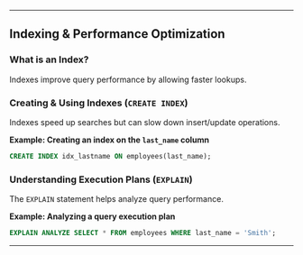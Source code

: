 
---

## **Indexing & Performance Optimization**

### **What is an Index?**
Indexes improve query performance by allowing faster lookups.

### **Creating & Using Indexes (`CREATE INDEX`)**
Indexes speed up searches but can slow down insert/update operations.

**Example: Creating an index on the `last_name` column**
```sql
CREATE INDEX idx_lastname ON employees(last_name);
```

### **Understanding Execution Plans (`EXPLAIN`)**
The `EXPLAIN` statement helps analyze query performance.

**Example: Analyzing a query execution plan**
```sql
EXPLAIN ANALYZE SELECT * FROM employees WHERE last_name = 'Smith';
```

---
